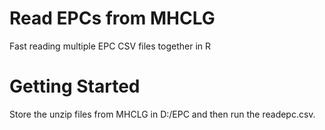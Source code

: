 # Read EPCs from MHCLG
Fast reading multiple EPC CSV files together in R
# Getting Started
Store the unzip files from MHCLG in D:/EPC and then run the readepc.csv.
